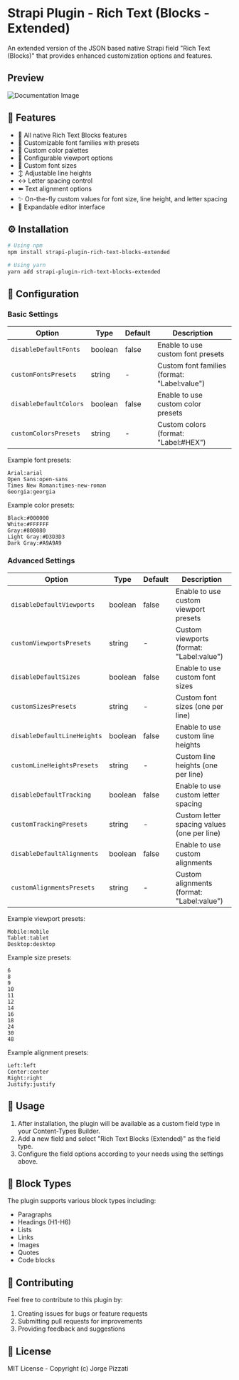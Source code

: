 # Strapi Plugin - Rich Text (Blocks - Extended)

An extended version of the JSON based native Strapi field "Rich Text (Blocks)" that provides enhanced customization options and features.

## Preview

![Documentation Image](https://iili.io/3MYVIqJ.gif)

## 🚀 Features

- 📝 All native Rich Text Blocks features
- 🎨 Customizable font families with presets
- 🌈 Custom color palettes
- 📱 Configurable viewport options
- 📏 Custom font sizes
- ↕️ Adjustable line heights
- ↔️ Letter spacing control
- ⬅️ Text alignment options
- ✨ On-the-fly custom values for font size, line height, and letter spacing
- 🔄 Expandable editor interface

## ⚙️ Installation

```bash
# Using npm
npm install strapi-plugin-rich-text-blocks-extended

# Using yarn
yarn add strapi-plugin-rich-text-blocks-extended
```

## 🔧 Configuration

### Basic Settings

| Option                 | Type    | Default | Description                                  |
| ---------------------- | ------- | ------- | -------------------------------------------- |
| `disableDefaultFonts`  | boolean | false   | Enable to use custom font presets            |
| `customFontsPresets`   | string  | -       | Custom font families (format: "Label:value") |
| `disableDefaultColors` | boolean | false   | Enable to use custom color presets           |
| `customColorsPresets`  | string  | -       | Custom colors (format: "Label:#HEX")         |

Example font presets:

```
Arial:arial
Open Sans:open-sans
Times New Roman:times-new-roman
Georgia:georgia
```

Example color presets:

```
Black:#000000
White:#FFFFFF
Gray:#808080
Light Gray:#D3D3D3
Dark Gray:#A9A9A9
```

### Advanced Settings

| Option                      | Type    | Default | Description                                 |
| --------------------------- | ------- | ------- | ------------------------------------------- |
| `disableDefaultViewports`   | boolean | false   | Enable to use custom viewport presets       |
| `customViewportsPresets`    | string  | -       | Custom viewports (format: "Label:value")    |
| `disableDefaultSizes`       | boolean | false   | Enable to use custom font sizes             |
| `customSizesPresets`        | string  | -       | Custom font sizes (one per line)            |
| `disableDefaultLineHeights` | boolean | false   | Enable to use custom line heights           |
| `customLineHeightsPresets`  | string  | -       | Custom line heights (one per line)          |
| `disableDefaultTracking`    | boolean | false   | Enable to use custom letter spacing         |
| `customTrackingPresets`     | string  | -       | Custom letter spacing values (one per line) |
| `disableDefaultAlignments`  | boolean | false   | Enable to use custom alignments             |
| `customAlignmentsPresets`   | string  | -       | Custom alignments (format: "Label:value")   |

Example viewport presets:

```
Mobile:mobile
Tablet:tablet
Desktop:desktop
```

Example size presets:

```
6
8
9
10
11
12
14
16
18
24
30
48
```

Example alignment presets:

```
Left:left
Center:center
Right:right
Justify:justify
```

## 🎯 Usage

1. After installation, the plugin will be available as a custom field type in your Content-Types Builder.
2. Add a new field and select "Rich Text Blocks (Extended)" as the field type.
3. Configure the field options according to your needs using the settings above.

## 📝 Block Types

The plugin supports various block types including:

- Paragraphs
- Headings (H1-H6)
- Lists
- Links
- Images
- Quotes
- Code blocks

## 🤝 Contributing

Feel free to contribute to this plugin by:

1. Creating issues for bugs or feature requests
2. Submitting pull requests for improvements
3. Providing feedback and suggestions

## 📄 License

MIT License - Copyright (c) Jorge Pizzati
